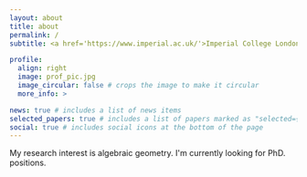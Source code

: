 ```yaml
---
layout: about
title: about
permalink: /
subtitle: <a href='https://www.imperial.ac.uk/'>Imperial College London</a>. London, UK

profile:
  align: right
  image: prof_pic.jpg
  image_circular: false # crops the image to make it circular
  more_info: >

news: true # includes a list of news items
selected_papers: true # includes a list of papers marked as "selected={true}"
social: true # includes social icons at the bottom of the page
---
```


My research interest is algebraic geometry. I'm currently looking for PhD. positions.